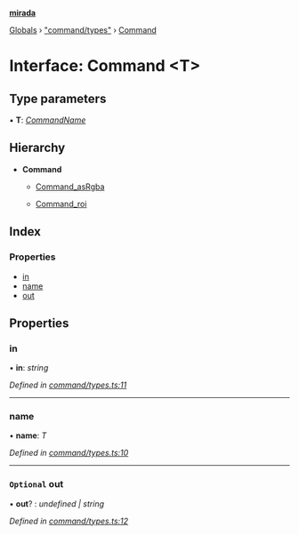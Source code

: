 **[mirada](../README.md)**

[Globals](../README.md) › ["command/types"](../modules/_command_types_.md) › [Command](_command_types_.command.md)

# Interface: Command <**T**>

## Type parameters

▪ **T**: *[CommandName](../enums/_command_types_.commandname.md)*

## Hierarchy

* **Command**

  * [Command_asRgba](_command_handlers_.command_asrgba.md)

  * [Command_roi](_command_handlers_.command_roi.md)

## Index

### Properties

* [in](_command_types_.command.md#in)
* [name](_command_types_.command.md#name)
* [out](_command_types_.command.md#optional-out)

## Properties

###  in

• **in**: *string*

*Defined in [command/types.ts:11](https://github.com/cancerberoSgx/mirada/blob/eecc091/mirada/src/command/types.ts#L11)*

___

###  name

• **name**: *T*

*Defined in [command/types.ts:10](https://github.com/cancerberoSgx/mirada/blob/eecc091/mirada/src/command/types.ts#L10)*

___

### `Optional` out

• **out**? : *undefined | string*

*Defined in [command/types.ts:12](https://github.com/cancerberoSgx/mirada/blob/eecc091/mirada/src/command/types.ts#L12)*